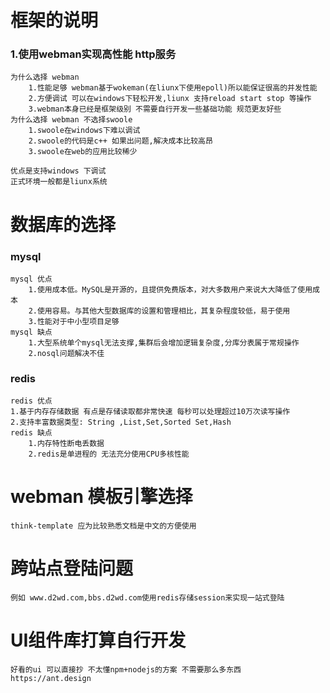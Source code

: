 # 框架的说明
### 1.使用webman实现高性能 http服务
    为什么选择 webman  
        1.性能足够 webman基于wokeman(在liunx下使用epoll)所以能保证很高的并发性能
        2.方便调试 可以在windows下轻松开发,liunx 支持reload start stop 等操作
        3.webman本身已经是框架级别 不需要自行开发一些基础功能 规范更友好些
    为什么选择 webman 不选择swoole 
        1.swoole在windows下难以调试
        2.swoole的代码是c++ 如果出问题,解决成本比较高昂
        3.swoole在web的应用比较稀少
    
    优点是支持windows 下调试 
    正式环境一般都是liunx系统 

# 数据库的选择
### mysql
    mysql 优点
        1.使用成本低。MySQL是开源的，且提供免费版本，对大多数用户来说大大降低了使用成本
        2.使用容易。与其他大型数据库的设置和管理相比，其复杂程度较低，易于使用
        3.性能对于中小型项目足够
    mysql 缺点
        1.大型系统单个mysql无法支撑,集群后会增加逻辑复杂度,分库分表属于常规操作
        2.nosql问题解决不佳
### redis
    redis 优点
    1.基于内存存储数据 有点是存储读取都非常快速 每秒可以处理超过10万次读写操作
    2.支持丰富数据类型: String ,List,Set,Sorted Set,Hash
    redis 缺点
        1.内存特性断电丢数据
        2.redis是单进程的 无法充分使用CPU多核性能



# webman 模板引擎选择
    think-template 应为比较熟悉文档是中文的方便使用
# 跨站点登陆问题 
    例如 www.d2wd.com,bbs.d2wd.com使用redis存储session来实现一站式登陆
# UI组件库打算自行开发 
    好看的ui 可以直接抄 不太懂npm+nodejs的方案 不需要那么多东西 https://ant.design